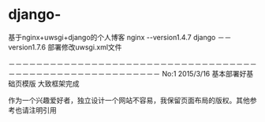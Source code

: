 # django-
基于nginx+uwsgi+django的个人博客
nginx --version1.4.7
django －－version1.7.6
部署修改uwsgi.xml文件

－－－－－－－－－－－－－－－－－－－－－－－－－－－－－－－－－－－－－－－－－－－－－－－－－－－－－－－－－－
No:1 2015/3/16 
  基本部署好基础页模版
  大致框架完成
  
  
  
  
  
  
  
  
  
  
  
  
  
作为一个兴趣爱好者，独立设计一个网站不容易，我保留页面布局的版权。其他参考也请注明引用
